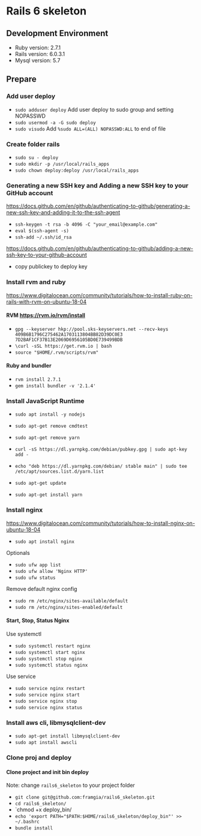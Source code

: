 # Rails 6 skeleton

## Development Environment
* Ruby version: 2.7.1
* Rails version: 6.0.3.1
* Mysql version: 5.7

## Prepare

### Add user deploy
  - `sudo adduser deploy`
  Add user deploy to sudo group and setting NOPASSWD
  - `sudo usermod -a -G sudo deploy`
  - `sudo visudo`
  Add `%sudo ALL=(ALL) NOPASSWD:ALL` to end of file

### Create folder rails
  - `sudo su - deploy`
  - `sudo mkdir -p /usr/local/rails_apps`
  - `sudo chown deploy:deploy /usr/local/rails_apps`

### Generating a new SSH key and Adding a new SSH key to your GitHub account

  https://docs.github.com/en/github/authenticating-to-github/generating-a-new-ssh-key-and-adding-it-to-the-ssh-agent

  - `ssh-keygen -t rsa -b 4096 -C "your_email@example.com"`
  - `eval $(ssh-agent -s)`
  - `ssh-add ~/.ssh/id_rsa`

  https://docs.github.com/en/github/authenticating-to-github/adding-a-new-ssh-key-to-your-github-account
  - copy publickey to deploy key

### Install rvm and ruby
  https://www.digitalocean.com/community/tutorials/how-to-install-ruby-on-rails-with-rvm-on-ubuntu-18-04
#### RVM https://rvm.io/rvm/install
  - `gpg --keyserver hkp://pool.sks-keyservers.net --recv-keys 409B6B1796C275462A1703113804BB82D39DC0E3 7D2BAF1CF37B13E2069D6956105BD0E739499BDB`
  - `\curl -sSL https://get.rvm.io | bash`
  - `source "$HOME/.rvm/scripts/rvm"`

#### Ruby and bundler
  - `rvm install 2.7.1`
  - `gem install bundler -v '2.1.4'`

### Install JavaScript Runtime

  - `sudo apt install -y nodejs`

  - `sudo apt-get remove cmdtest`
  - `sudo apt-get remove yarn`
  - `curl -sS https://dl.yarnpkg.com/debian/pubkey.gpg | sudo apt-key add -`
  - `echo "deb https://dl.yarnpkg.com/debian/ stable main" | sudo tee /etc/apt/sources.list.d/yarn.list`
  - `sudo apt-get update`
  - `sudo apt-get install yarn`

### Install nginx
  https://www.digitalocean.com/community/tutorials/how-to-install-nginx-on-ubuntu-18-04
  - `sudo apt install nginx`

  Optionals
  - `sudo ufw app list`
  - `sudo ufw allow 'Nginx HTTP'`
  - `sudo ufw status`

  Remove default nginx config
  - `sudo rm /etc/nginx/sites-available/default`
  - `sudo rm /etc/nginx/sites-enabled/default`

#### Start, Stop, Status Nginx

  Use systemctl
  - `sudo systemctl restart nginx`
  - `sudo systemctl start nginx`
  - `sudo systemctl stop nginx`
  - `sudo systemctl status nginx`

  Use service
  - `sudo service nginx restart`
  - `sudo service nginx start`
  - `sudo service nginx stop`
  - `sudo service nginx status`

### Install aws cli, libmysqlclient-dev
  - `sudo apt-get install libmysqlclient-dev`
  - `sudo apt install awscli`
### Clone proj and deploy

#### Clone project and init bin deploy
  Note: change `rails6_skeleton` to your project folder
  - `git clone git@github.com:framgia/rails6_skeleton.git`
  - `cd rails6_skeleton/`
  - `chmod +x deploy_bin/
  - `echo 'export PATH="$PATH:$HOME/rails6_skeleton/deploy_bin"' >> ~/.bashrc`
  - `bundle install`
